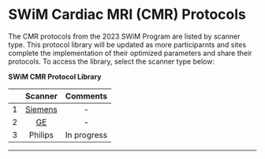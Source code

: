 # SWiM Cardiac MRI (CMR) Protocols

The CMR protocols from the 2023 SWiM Program are listed by scanner type. This protocol library will be updated as more participarnts and sites complete the implementation of their optimized parameters and share their protocols. To access the library, select the scanner type below: 

 **SWiM CMR Protocol Library**

|               |      Scanner  |    Comments |
| ------------- | :-----------: | :-----------: | 
| 1             |   [Siemens](https://github.com/CAMERA-MRI/SWiM/blob/main/Protocols/CMR-2023/SIEMENS/SIEMENS.md)  | -      |
| 2             |   [GE](https://github.com/CAMERA-MRI/SWiM/blob/main/Protocols/CMR-2023/GE/GE.md) |  - |
| 3             |  Philips  | In progress |

----------------------------
